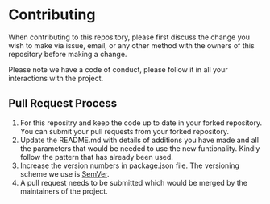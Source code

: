 # Contributing

When contributing to this repository, please first discuss the change you wish to make via issue,
email, or any other method with the owners of this repository before making a change. 

Please note we have a code of conduct, please follow it in all your interactions with the project.

## Pull Request Process

1. For this repositry and keep the code up to date in your forked repository. You can submit your pull requests from your forked repository.
2. Update the README.md with details of additions you have made and all the parameters that would be needed to use the new funtionality. Kindly follow the pattern that has already been used.
3. Increase the version numbers in package.json file. The versioning scheme we use is [SemVer](http://semver.org/).
4. A pull request needs to be submitted which would be merged by the maintainers of the project.


